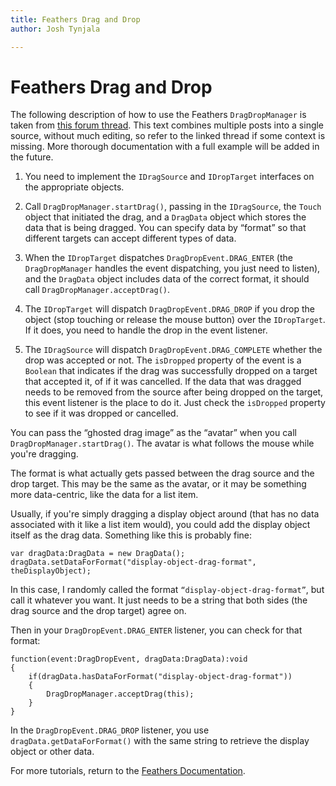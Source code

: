```yaml
---
title: Feathers Drag and Drop  
author: Josh Tynjala

---
```

# Feathers Drag and Drop

The following description of how to use the Feathers `DragDropManager` is taken from [this forum thread](http://forum.starling-framework.org/topic/would-you-please-give-us-an-examples-on-how-to-use-dragdropmanager). This text combines multiple posts into a single source, without much editing, so refer to the linked thread if some context is missing. More thorough documentation with a full example will be added in the future.

1) You need to implement the `IDragSource` and `IDropTarget` interfaces on the appropriate objects.

2) Call `DragDropManager.startDrag()`, passing in the `IDragSource`, the `Touch` object that initiated the drag, and a `DragData` object which stores the data that is being dragged. You can specify data by “format” so that different targets can accept different types of data.

3) When the `IDropTarget` dispatches `DragDropEvent.DRAG_ENTER` (the `DragDropManager` handles the event dispatching, you just need to listen), and the `DragData` object includes data of the correct format, it should call `DragDropManager.acceptDrag()`.

4) The `IDropTarget` will dispatch `DragDropEvent.DRAG_DROP` if you drop the object (stop touching or release the mouse button) over the `IDropTarget`. If it does, you need to handle the drop in the event listener.

5) The `IDragSource` will dispatch `DragDropEvent.DRAG_COMPLETE` whether the drop was accepted or not. The `isDropped` property of the event is a `Boolean` that indicates if the drag was successfully dropped on a target that accepted it, of if it was cancelled. If the data that was dragged needs to be removed from the source after being dropped on the target, this event listener is the place to do it. Just check the `isDropped` property to see if it was dropped or cancelled.

You can pass the “ghosted drag image” as the “avatar” when you call `DragDropManager.startDrag()`. The avatar is what follows the mouse while you're dragging.

The format is what actually gets passed between the drag source and the drop target. This may be the same as the avatar, or it may be something more data-centric, like the data for a list item.

Usually, if you're simply dragging a display object around (that has no data associated with it like a list item would), you could add the display object itself as the drag data. Something like this is probably fine:

``` code
var dragData:DragData = new DragData();
dragData.setDataForFormat("display-object-drag-format", theDisplayObject);
```

In this case, I randomly called the format `“display-object-drag-format”`, but call it whatever you want. It just needs to be a string that both sides (the drag source and the drop target) agree on.

Then in your `DragDropEvent.DRAG_ENTER` listener, you can check for that format:

``` code
function(event:DragDropEvent, dragData:DragData):void
{
    if(dragData.hasDataForFormat("display-object-drag-format"))
    {
        DragDropManager.acceptDrag(this);
    }
}
```

In the `DragDropEvent.DRAG_DROP` listener, you use `dragData.getDataForFormat()` with the same string to retrieve the display object or other data.

For more tutorials, return to the [Feathers Documentation](index.html).



